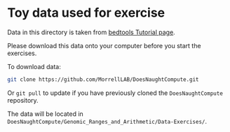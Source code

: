 # Toy data used for exercise

Data in this directory is taken from [bedtools Tutorial page](http://quinlanlab.org/tutorials/bedtools/bedtools.html).

Please download this data onto your computer before you start the exercises.

To download data:

```bash
git clone https://github.com/MorrellLAB/DoesNaughtCompute.git
```

Or `git pull` to update if you have previously cloned the `DoesNaughtCompute` repository.

The data will be located in `DoesNaughtCompute/Genomic_Ranges_and_Arithmetic/Data-Exercises/`.